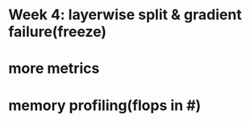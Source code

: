 # Week 4: layerwise split & gradient failure(freeze)
# more metrics 
# memory profiling(flops in #)






